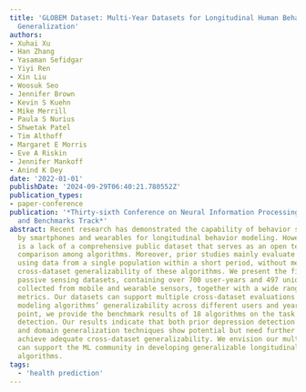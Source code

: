 ```yaml
---
title: 'GLOBEM Dataset: Multi-Year Datasets for Longitudinal Human Behavior Modeling
  Generalization'
authors:
- Xuhai Xu
- Han Zhang
- Yasaman Sefidgar
- Yiyi Ren
- Xin Liu
- Woosuk Seo
- Jennifer Brown
- Kevin S Kuehn
- Mike Merrill
- Paula S Nurius
- Shwetak Patel
- Tim Althoff
- Margaret E Morris
- Eve A Riskin
- Jennifer Mankoff
- Anind K Dey
date: '2022-01-01'
publishDate: '2024-09-29T06:40:21.780552Z'
publication_types:
- paper-conference
publication: '*Thirty-sixth Conference on Neural Information Processing Systems Datasets
  and Benchmarks Track*'
abstract: Recent research has demonstrated the capability of behavior signals captured
  by smartphones and wearables for longitudinal behavior modeling. However, there
  is a lack of a comprehensive public dataset that serves as an open testbed for fair
  comparison among algorithms. Moreover, prior studies mainly evaluate algorithms
  using data from a single population within a short period, without measuring the
  cross-dataset generalizability of these algorithms. We present the first multi-year
  passive sensing datasets, containing over 700 user-years and 497 unique users’ data
  collected from mobile and wearable sensors, together with a wide range of well-being
  metrics. Our datasets can support multiple cross-dataset evaluations of behavior
  modeling algorithms’ generalizability across different users and years. As a starting
  point, we provide the benchmark results of 18 algorithms on the task of depression
  detection. Our results indicate that both prior depression detection algorithms
  and domain generalization techniques show potential but need further research to
  achieve adequate cross-dataset generalizability. We envision our multi-year datasets
  can support the ML community in developing generalizable longitudinal behavior modeling
  algorithms.
tags:
  - 'health prediction'
---
```

